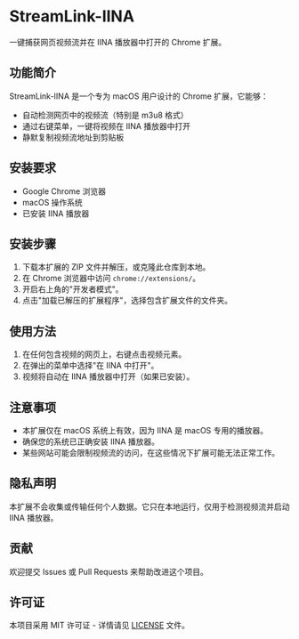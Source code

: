 # StreamLink-IINA

一键捕获网页视频流并在 IINA 播放器中打开的 Chrome 扩展。

## 功能简介

StreamLink-IINA 是一个专为 macOS 用户设计的 Chrome 扩展，它能够：

- 自动检测网页中的视频流（特别是 m3u8 格式）
- 通过右键菜单，一键将视频在 IINA 播放器中打开
- 静默复制视频流地址到剪贴板

## 安装要求

- Google Chrome 浏览器
- macOS 操作系统
- 已安装 IINA 播放器

## 安装步骤

1. 下载本扩展的 ZIP 文件并解压，或克隆此仓库到本地。
2. 在 Chrome 浏览器中访问 `chrome://extensions/`。
3. 开启右上角的"开发者模式"。
4. 点击"加载已解压的扩展程序"，选择包含扩展文件的文件夹。

## 使用方法

1. 在任何包含视频的网页上，右键点击视频元素。
2. 在弹出的菜单中选择"在 IINA 中打开"。
3. 视频将自动在 IINA 播放器中打开（如果已安装）。

## 注意事项

- 本扩展仅在 macOS 系统上有效，因为 IINA 是 macOS 专用的播放器。
- 确保您的系统已正确安装 IINA 播放器。
- 某些网站可能会限制视频流的访问，在这些情况下扩展可能无法正常工作。

## 隐私声明

本扩展不会收集或传输任何个人数据。它只在本地运行，仅用于检测视频流并启动 IINA 播放器。

## 贡献

欢迎提交 Issues 或 Pull Requests 来帮助改进这个项目。

## 许可证

本项目采用 MIT 许可证 - 详情请见 [LICENSE](LICENSE) 文件。